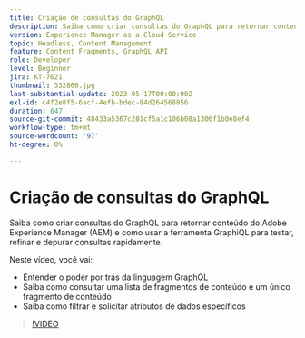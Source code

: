 ```yaml
---
title: Criação de consultas do GraphQL
description: Saiba como criar consultas do GraphQL para retornar conteúdo do Adobe Experience Manager (AEM) e como usar a ferramenta GraphiQL para testar, refinar e depurar consultas rapidamente.
version: Experience Manager as a Cloud Service
topic: Headless, Content Management
feature: Content Fragments, GraphQL API
role: Developer
level: Beginner
jira: KT-7621
thumbnail: 332860.jpg
last-substantial-update: 2023-05-17T00:00:00Z
exl-id: c4f2e8f5-6acf-4efb-bdec-84d264568856
duration: 647
source-git-commit: 48433a5367c281cf5a1c106b08a1306f1b0e8ef4
workflow-type: tm+mt
source-wordcount: '97'
ht-degree: 0%

---
```


# Criação de consultas do GraphQL

Saiba como criar consultas do GraphQL para retornar conteúdo do Adobe Experience Manager (AEM) e como usar a ferramenta GraphiQL para testar, refinar e depurar consultas rapidamente.

Neste vídeo, você vai:

+ Entender o poder por trás da linguagem GraphQL
+ Saiba como consultar uma lista de fragmentos de conteúdo e um único fragmento de conteúdo
+ Saiba como filtrar e solicitar atributos de dados específicos

>[!VIDEO](https://video.tv.adobe.com/v/332860?quality=12&learn=on)

